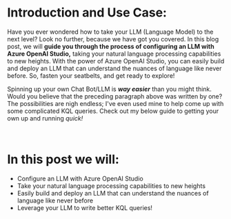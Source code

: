 # Introduction and Use Case:
Have you ever wondered how to take your LLM (Language Model) to the next level? Look no further, because we have got you covered. In this blog post, we will **guide you through the process of configuring an LLM with Azure OpenAI Studio,** taking your natural language processing capabilities to new heights. With the power of Azure OpenAI Studio, you can easily build and deploy an LLM that can understand the nuances of language like never before. So, fasten your seatbelts, and get ready to explore!

Spinning up your own Chat Bot/LLM is _**way easier**_ than you might think. Would you believe that the preceding paragraph above was written by one? The possibilities are nigh endless; I've even used mine to help come up with some complicated KQL queries. Check out my below guide to getting your own up and running _quick!_

<br/>

# In this post we will:
- Configure an LLM with Azure OpenAI Studio
- Take your natural language processing capabilities to new heights
- Easily build and deploy an LLM that can understand the nuances of language like never before
- Leverage your LLM to write better KQL queries!


